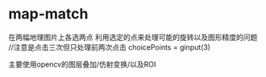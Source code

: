 # map-match
在两幅地理图片上各选两点
利用选定的点来处理可能的旋转以及图形精度的问题
//注意是点击三次但只处理前两次点击
choicePoints = ginput(3)  

主要使用opencv的图层叠加/仿射变换/以及ROI
